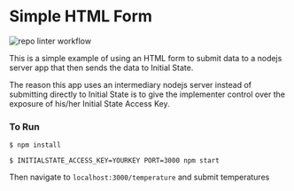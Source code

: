 # Simple HTML Form

![repo linter workflow](https://github.com/initialstate/simple-form-example/actions/workflows/is-repo-lint.yml/badge.svg)

This is a simple example of using an HTML form to submit data to a nodejs server app that then sends the data to Initial State.

The reason this app uses an intermediary nodejs server instead of submitting directly to Initial State is to give the implementer control over the exposure of his/her Initial State Access Key.

### To Run

`$ npm install`

`$ INITIALSTATE_ACCESS_KEY=YOURKEY PORT=3000 npm start`

Then navigate to `localhost:3000/temperature` and submit temperatures
